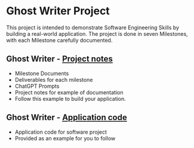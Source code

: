 # Ghost Writer Project

This project is intended to demonstrate Software Engineering Skills by building a real-world 
application.   The project is done in seven Milestones, with each Milestone carefully 
documented. 


## Ghost Writer - [Project notes](Documents/README.md)

* Milestone Documents
* Deliverables for each milestone
* ChatGPT Prompts
* Project notes for example of documentation
* Follow this example to build your application.

## Ghost Writer - [Application code](Application/README.md)

* Application code for software project
* Provided as an example for you to follow
